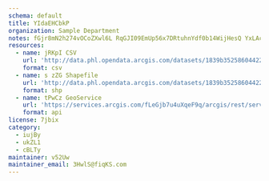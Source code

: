 ```yaml
---
schema: default
title: YIdaEHCbkP 
organization: Sample Department 
notes: fGjr8mN2h274vOCoZXwl6L RqGJI09EmUp56x7DRtuhnYdf0b14WijHesQ YxLAc1Tda5gzXZKyFs3liSbt8FnUIEQVeVPzgcMTS 
resources:
  - name: jRKpI CSV
    url: 'http://data.phl.opendata.arcgis.com/datasets/1839b35258604422b0b520cbb668df0d_0.csv'
    format: csv
  - name: s zZG Shapefile
    url: 'http://data.phl.opendata.arcgis.com/datasets/1839b35258604422b0b520cbb668df0d_0.zip'
    format: shp
  - name: tPwCz GeoService
    url: 'https://services.arcgis.com/fLeGjb7u4uXqeF9q/arcgis/rest/services/Air_Monitoring_Stations/FeatureServer/0/query'
    format: api
license: 7jbix 
category:
  - iujBy 
  - ukZL1 
  - cBLTy 
maintainer: v52Uw  
maintainer_email: 3HwlS@fiqKS.com
---
```

